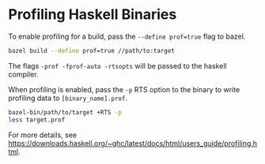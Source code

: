 # Profiling Haskell Binaries

To enable profiling for a build, pass the `--define prof=true` flag to bazel.

```bash
bazel build --define prof=true //path/to:target
```

The flags `-prof -fprof-auto -rtsopts` will be passed to the haskell compiler.

When profiling is enabled, pass the `-p` RTS option to the binary to write
profiling data to `[binary_name].prof`.

```bash
bazel-bin/path/to/target +RTS -p
less target.prof
```

For more details, see
https://downloads.haskell.org/~ghc/latest/docs/html/users_guide/profiling.html.
